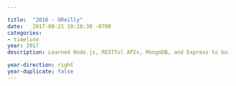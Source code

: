 ```yaml
---

title:  "2016 - OReilly"
date:   2017-08-21 10:28:30 -0700
categories:
- timeline
year: 2017
description: Learned Node.js, RESTful APIs, MongoDB, and Express to build scalable backend systems and connect dynamic web applications with efficient data handling.

year-direction: right
year-duplicate: false
---
```

